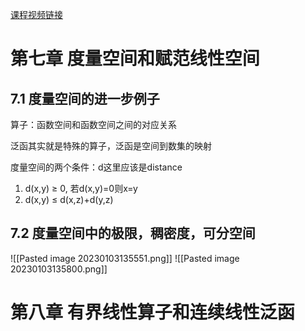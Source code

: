 [课程视频链接](https://www.bilibili.com/video/BV1e44y1J7ja?p=1&vd_source=339a4744bd362ae7b381fd9629bfd3a9)


# 第七章 度量空间和赋范线性空间
## 7.1 度量空间的进一步例子

算子：函数空间和函数空间之间的对应关系

泛函其实就是特殊的算子，泛函是空间到数集的映射

度量空间的两个条件：d这里应该是distance
1. d(x,y) $\geqslant$ 0, 若d(x,y)=0则x=y
2. d(x,y) $\leqslant$ d(x,z)+d(y,z)


## 7.2 度量空间中的极限，稠密度，可分空间
![[Pasted image 20230103135551.png]]
![[Pasted image 20230103135800.png]]



# 第八章 有界线性算子和连续线性泛函
